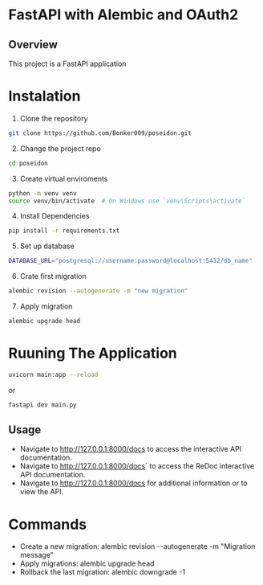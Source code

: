 # FastAPI with Alembic and OAuth2

## Overview

This project is a FastAPI application

# Instalation

1. Clone the repository

```bash
git clone https://github.com/Bonker009/poseidon.git
```

2. Change the project repo

```bash
cd poseidon
```

3. Create virtual enviroments

```bash
python -m venv venv
source venv/bin/activate  # On Windows use `venv\Scripts\activate`
```

4. Install Dependencies

```bash
pip install -r requirements.txt
```

5. Set up database

```bash
DATABASE_URL="postgresql://username:password@localhost:5432/db_name"
```

6. Crate first migration

```bash
alembic revision --autogenerate -m "new migration"
```

7. Apply migration

```bash
alembic upgrade head
```

# Ruuning The Application

```bash
uvicorn main:app --reload
```

or

```bash
fastapi dev main.py
```

## Usage

- Navigate to <a href="http://127.0.0.1:8000/docs">http://127.0.0.1:8000/docs</a> to access the interactive API documentation.
- Navigate to <a href="http://127.0.0.1:8000/redocs">http://127.0.0.1:8000/docs</a>` to access the ReDoc interactive API documentation.
- Navigate to <a href="http://127.0.0.1:8000">http://127.0.0.1:8000/docs</a> for additional information or to view the API.

# Commands

- Create a new migration: alembic revision --autogenerate -m "Migration message"
- Apply migrations: alembic upgrade head
- Rollback the last migration: alembic downgrade -1
